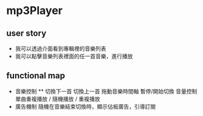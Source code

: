 # mp3Player

## user story
* 我可以透過介面看到專輯裡的音樂列表
* 我可以點擊音樂列表裡面的任一首音樂，進行播放

## functional map

* 音樂控制
** 切換下一首
切換上一首
拖動音樂時間軸
暫停/開始切換
音量控制
單曲重複播放 / 隨機播放 / 重複播放
* 廣告機制
隨機在音樂結束切換時，顯示佔板廣告，引導訂閱
